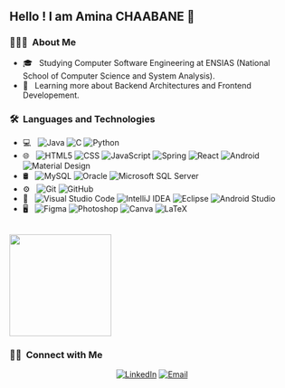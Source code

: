 <h2> Hello ! I am Amina CHAABANE 👋</h2>

<h3> 👨🏻‍💻 &nbsp;About Me </h3>

- 🎓 &nbsp; Studying Computer Software Engineering at ENSIAS (National School of Computer Science  and System Analysis).
- 🌱 &nbsp; Learning more about Backend Architectures and Frontend Developement.

<h3> 🛠 &nbsp;Languages and Technologies</h3>

- 💻 &nbsp;
  ![Java](https://img.shields.io/badge/-Java-333333?style=flat&logo=Java&logoColor=007396)
  ![C](https://img.shields.io/badge/-C-333333?style=flat&logo=c&logoColor=A8B9CC)
  ![Python](https://img.shields.io/badge/-Python-333333?style=flat&logo=python)
- 🌐 &nbsp;
  ![HTML5](https://img.shields.io/badge/-HTML5-333333?style=flat&logo=HTML5)
  ![CSS](https://img.shields.io/badge/-CSS-333333?style=flat&logo=CSS3&logoColor=1572B6)
  ![JavaScript](https://img.shields.io/badge/-JavaScript-333333?style=flat&logo=javascript)
  ![Spring](https://img.shields.io/badge/-Spring-333333?style=flat&logo=spring)
  ![React](https://img.shields.io/badge/-React-333333?style=flat&logo=react)
  ![Android](https://img.shields.io/badge/-Android-333333?style=flat&logo=android)
  ![Material Design](https://img.shields.io/badge/-Material%20Design-333333?style=flat&logo=material-design)
- 🛢 &nbsp;
  ![MySQL](https://img.shields.io/badge/-MySQL-333333?style=flat&logo=mysql)
  ![Oracle](https://img.shields.io/badge/-Oracle-333333?style=flat&logo=oracle&logoColor=F80000)
  ![Microsoft SQL Server](https://img.shields.io/badge/-Microsoft%20SQL%20Server-333333?style=flat&logo=microsoft-sql-server&logoColor=CC2927)
- ⚙️ &nbsp;
  ![Git](https://img.shields.io/badge/-Git-333333?style=flat&logo=git)
  ![GitHub](https://img.shields.io/badge/-GitHub-333333?style=flat&logo=github)
- 🔧 &nbsp;
  ![Visual Studio Code](https://img.shields.io/badge/-Visual%20Studio%20Code-333333?style=flat&logo=visual-studio-code&logoColor=007ACC)
  ![IntelliJ IDEA](https://img.shields.io/badge/-Intellij-333333?style=flat&logo=intellijidea)
  ![Eclipse](https://img.shields.io/badge/-Eclipse-333333?style=flat&logo=eclipse-ide&logoColor=2C2255)
  ![Android Studio](https://img.shields.io/badge/-Android%20Studio-333333?style=flat&logo=android-studio)
- 🖥 &nbsp;
  ![Figma](https://img.shields.io/badge/-Figma-333333?style=flat&logo=figma)
  ![Photoshop](https://img.shields.io/badge/-Photoshop-333333?style=flat&logo=adobe-photoshop)
  ![Canva](https://img.shields.io/badge/-Canva-333333?style=flat&logo=canva)
  ![LaTeX](https://img.shields.io/badge/-LaTeX-333333?style=flat&logo=latex)
  

<br/>

<a href="https://github.com/AminaChaabane">
  <img height="180em" src="https://github-readme-stats.vercel.app/api?username=AminaChaabane&theme=dark&show_icons=true" />
</a>

<br/>

<h3> 🤝🏻 &nbsp;Connect with Me </h3>

<p align="center">
<a href="https://www.linkedin.com/in/amina-chaabane/"><img alt="LinkedIn" src="https://img.shields.io/badge/LinkedIn-Amina%20Chaabane-blue?style=flat-square&logo=linkedin"></a>
<a href="mailto:amina.chaabane34@gmail.com"><img alt="Email" src="https://img.shields.io/badge/Email-amina.chaabane34@gmail.com-blue?style=flat-square&logo=gmail"></a>
</p>

<!--
**AminaChaabane/AminaChaabane** is a ✨ _special_ ✨ repository because its `README.md` (this file) appears on your GitHub profile.

Here are some ideas to get you started:

- 🔭 I’m currently working on ...
- 🌱 I’m currently learning ...
- 👯 I’m looking to collaborate on ...
- 🤔 I’m looking for help with ...
- 💬 Ask me about ...
- 📫 How to reach me: ...
- 😄 Pronouns: ...
- ⚡ Fun fact: ...
-->
